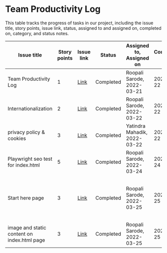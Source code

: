 # Team Productivity Log

This table tracks the progress of tasks in our project, including the issue title, story points, issue link, status, assigned to and assigned on, completed on, category, and status notes.

| Issue title           | Story points | Issue link                                                              | Status    | Assigned to, Assigned on   | Completed on | Category      | Status notes          |
|-----------------------|--------------|-------------------------------------------------------------------------|-----------|----------------------------|--------------|---------------|-----------------------|
| Team Productivity Log | 1            | [Link](https://github.com/roopalisarode/mywebclass-simulation/issues/3) | Completed | Roopali Sarode, 2022-03-21 | 2022-03-22   | Documentation | Created markdown file |
| Internationalization | 2            | [Link](https://github.com/roopalisarode/mywebclass-simulation/issues/6) | Completed | Roopali Sarode, 2022-03-22 | 2022-03-22   | Documentation | Added fucntion for internationalization along with test|
| privacy policy & cookies | 3            | [Link](https://github.com/roopalisarode/mywebclass-simulation/issues/5) | Completed | Yatindra Mahadik, 2022-03-22 | 2022-03-22   | Documentation | Updating privacy policies and cookies|
| Playwright seo test for index.html | 5            | [Link](https://github.com/roopalisarode/mywebclass-simulation/issues/13) | Completed | Roopali Sarode, 2022-03-24 | 2022-03-24   | Tests | Playwright test for seo meta tags for index.html|
| Start here page | 3            | [Link](https://github.com/roopalisarode/mywebclass-simulation/issues/16) | Completed | Roopali Sarode, 2022-03-25 | 2022-03-25   | Feature | A basic page has been added for start here button, it consists of a login and signup button with some static content|
| image and static content on index.html page | 3            | [Link](https://github.com/roopalisarode/mywebclass-simulation/issues/17) | Completed | Roopali Sarode, 2022-03-25 | 2022-03-25   | Enhancement | Updated image and static content on index.html page |

